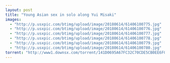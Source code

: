 ```yaml
---
layout: post
title: "Young Asian sex in solo along Yui Misaki"
images:
  - "http://p.usxpic.com/btimg/upload/image/20180614/61406100775.jpg"
  - "http://p.usxpic.com/btimg/upload/image/20180614/61406100776.jpg"
  - "http://p.usxpic.com/btimg/upload/image/20180614/61406100777.jpg"
  - "http://p.usxpic.com/btimg/upload/image/20180614/61406100778.jpg"
  - "http://p.usxpic.com/btimg/upload/image/20180614/61406100779.jpg"
  - "http://p.usxpic.com/btimg/upload/image/20180614/61406100780.jpg"
torrent: "http://www1.downsx.com/torrent/141D0695A67FC32C70CDE5CB0EE6F02979DB7C4C"
---
```


